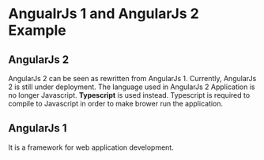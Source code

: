 # AngualrJs 1 and  AngularJs 2 Example

## AngularJs 2
AngularJs 2 can be seen as rewritten from AngularJs 1. Currently, AngularJs 2 is still under deployment. The language used in AngularJs 2 Application is no longer Javascript. **Typescript** is used instead. Typescript is required to compile to Javascript in order to make brower run the application.

## AngularJs 1
It is a framework for web application development. 